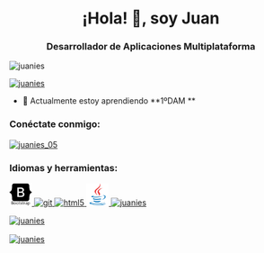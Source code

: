 <h1 align="center">¡Hola! 👋, soy Juan</h1>
<h3 align="center">Desarrollador de Aplicaciones Multiplataforma</h3>

<p align="left"> <img src="https://komarev.com/ghpvc/?username= juanies&label=Profile%20views&color=0e75b6&style=flat" alt="juanies" /> </p>

<p align="left"> <a href="https://github.com/ryo-ma/github-profile- trofeo"><img src="https://github-profile-tropico.vercel.app/?username=juanies" alt="juanies" /></a> </p>

- 🌱 Actualmente estoy aprendiendo **1ºDAM **

<h3 align="left">Conéctate conmigo:</h3>
<p align="left">
<a href="https://instagram.com/juanies_05" target="blank"><img align ="center" src="https://raw.githubusercontent.com/rahuldkjain/github-profile-readme-generator/master/src/images/icons/Social/instagram.svg" alt="juanies_05" height="30 " width="40" /></a>
</p>

<h3 align="left">Idiomas y herramientas:</h3>
<p align="left"> <a href="https://getbootstrap .com" target="_blank" rel="noreferrer"> <img src="https://raw.githubusercontent.com/devicons/devicon/master/icons/bootstrap/bootstrap-plain-wordmark.svg" alt=" bootstrap" width="40" height="40"/> </a> <a href="https://git-scm.com/" target="_blank" rel="noreferrer"> <img src=" https://www.vectorlogo.zone/logos/git-scm/git-scm-icon.svg" alt="git" width="40" height="40"/> </a> <a href=" https://www.w3.org/html/" target="_blank" rel="noreferrer"> <img src="https://raw.githubusercontent.com/devicons/devicon/master/icons/html5/html5 -original-wordmark.svg" alt="html5" width="40" height="40"/> </a> <a href="https://www.java.com" target="_blank" rel= "noreferrer"> <img src="https://raw.githubusercontent.com/devicons/devicon/master/icons/java/java-original.svg" alt="java" width="40" height="40" /> </a> <a href="https://developer.mozilla.org/en-US/docs/Web/JavaScript" target="_blank" rel="noreferrer"> <img src="https:/ /raw.githubusercontent.com/devicons/devicon/master/icons/javascript/javascript-original.

<p><img align="left" src="https://github-readme-stats.vercel.app/api/top-langs?username=juanies&show_icons=true&locale=en&layout=compact" alt="juanies" /> </p>

<p> <img align="center" src="https://github-readme-stats.vercel.app/api?username=juanies&show_icons=true&locale=en" alt="juanies" /> </p>

<p><img align="center" src="https://github-readme-streak-stats.herokuapp.com/?user=juanies&" alt="juanies" /></p>
